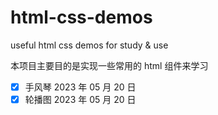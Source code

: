 # html-css-demos

useful html css demos for study &amp; use

本项目主要目的是实现一些常用的 html 组件来学习

- [x] 手风琴 2023 年 05 月 20 日
- [x] 轮播图 2023 年 05 月 20 日
